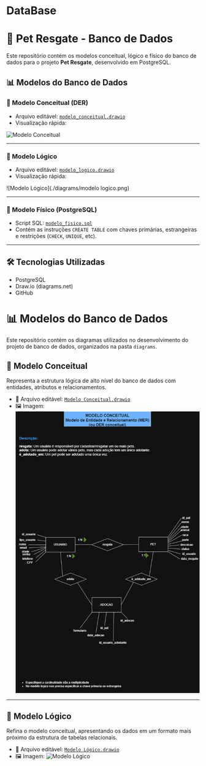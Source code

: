 # DataBase

# 🐾 Pet Resgate - Banco de Dados

Este repositório contém os modelos conceitual, lógico e físico do banco de dados para o projeto **Pet Resgate**, desenvolvido em PostgreSQL.

## 📊 Modelos do Banco de Dados

### 📌 Modelo Conceitual (DER)
- Arquivo editável: [`modelo_conceitual.drawio`](./diagrams/modelo_conceitual.drawio)
- Visualização rápida:

![Modelo Conceitual](./diagrams/modelo_conceitual.png)

---

### 📌 Modelo Lógico
- Arquivo editável: [`modelo_logico.drawio`](./diagrams/modelo_logico.drawio)
- Visualização rápida:

![Modelo Lógico](./diagrams/modelo logico.png)

---

### 🧩 Modelo Físico (PostgreSQL)
- Script SQL: [`modelo_fisico.sql`](./sql/modelo_fisico.sql)
- Contém as instruções `CREATE TABLE` com chaves primárias, estrangeiras e restrições (`CHECK`, `UNIQUE`, etc).

---

## 🛠️ Tecnologias Utilizadas

- PostgreSQL
- Draw.io (diagrams.net)
- GitHub

# 📊 Modelos do Banco de Dados

Este repositório contém os diagramas utilizados no desenvolvimento do projeto de banco de dados, organizados na pasta `diagrams`.

## 🧠 Modelo Conceitual

Representa a estrutura lógica de alto nível do banco de dados com entidades, atributos e relacionamentos.

- 🔹 Arquivo editável: [`Modelo Conceitual.drawio`](diagrams/Modelo%20Conceitual.drawio)
- 🖼️ Imagem: ![Modelo Conceitual](diagrams/Modelo%20Conceitual.png)

---

## 🧩 Modelo Lógico

Refina o modelo conceitual, apresentando os dados em um formato mais próximo da estrutura de tabelas relacionais.

- 🔹 Arquivo editável: [`Modelo Lógico.drawio`](diagrams/Modelo%20L%C3%B3gico.drawio)
- 🖼️ Imagem: ![Modelo Lógico](diagrams/Modelo%20L%C3%B3gico.png)
